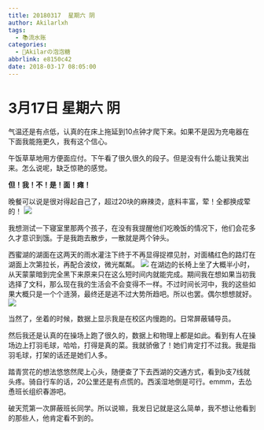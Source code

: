 ```yaml
---
title: 20180317  星期六 阴
author: Akilarlxh
tags:
  - 📚流水账
categories:
  - 🍬Akilarの泡泡糖
abbrlink: e8150c42
date: 2018-03-17 08:05:00
---
```

# 3月17日 星期六 阴

气温还是有点低，认真的在床上拖延到10点钟才爬下来。如果不是因为充电器在下面我能拖更久，我有这个信心。

午饭草草地用方便面应付。下午看了很久很久的段子。但是没有什么能让我笑出来。怎么说呢，缺乏惊艳的感觉。

**但！我！不！是！面！瘫！**

晚餐可以说是很对得起自己了，超过20块的麻辣烫，底料丰富，荤！全都换成荤的！
![](https://s2.ax1x.com/2019/04/10/ATwiTO.jpg)

我想测试一下寝室里那两个孩子，在没有我提醒他们吃晚饭的情况下，他们会花多久才意识到饿。于是我跑去散步，一散就是两个钟头。

西蜜湖的湖面在这两天的雨水灌注下终于不再显得捉襟见肘，对面橘红色的路灯在湖面上次第拉长，再配合波纹，微光粼粼。
![](https://s2.ax1x.com/2019/04/10/ATwkkD.jpg)
在湖边的长椅上坐了大概半小时，从天蒙蒙暗到完全黑下来原来只在这么短时间内就能完成。期间我在想如果当初我选择了文科，那么现在我的生活会不会变得不一样。不过时间长河中，我的这些如果大概只是一个个涟漪，最终还是逃不过大势所趋吧。所以也罢。偶尔想想就好。
![](https://s2.ax1x.com/2019/04/10/ATwP0K.jpg)

当然了，坐着的时候，数据上显示我是在校区内慢跑的。日常屏蔽辅导员。

然后我还是认真的在操场上跑了很久的，数据上和物理上都是如此。看到有人在操场边上打羽毛球，哈哈，打得是真的菜。我就骄傲了！她们肯定打不过我。我是指羽毛球，打架的话还是她们人多。

踏青赏花的想法悠悠然爬上心头，随便查了下去西湖的交通方式，看到b支7线就头疼。骑自行车的话，20公里还是有点慌的。西溪湿地倒是可行。emmm，去怂恿班长组织春游吧。

破天荒第一次屏蔽班长同学。所以说嘛，我发日记就是这么简单，我不想让他看到的那些人，他肯定看不到的。


